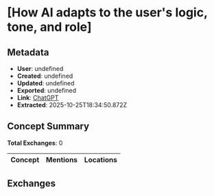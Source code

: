 # \[How AI adapts to the user's logic, tone, and role\]

## Metadata

- **User**: undefined
- **Created**: undefined
- **Updated**: undefined
- **Exported**: undefined
- **Link**: [ChatGPT](undefined)
- **Extracted**: 2025-10-25T18:34:50.872Z

## Concept Summary

**Total Exchanges**: 0

| Concept | Mentions | Locations |
|---------|----------|----------|

## Exchanges

